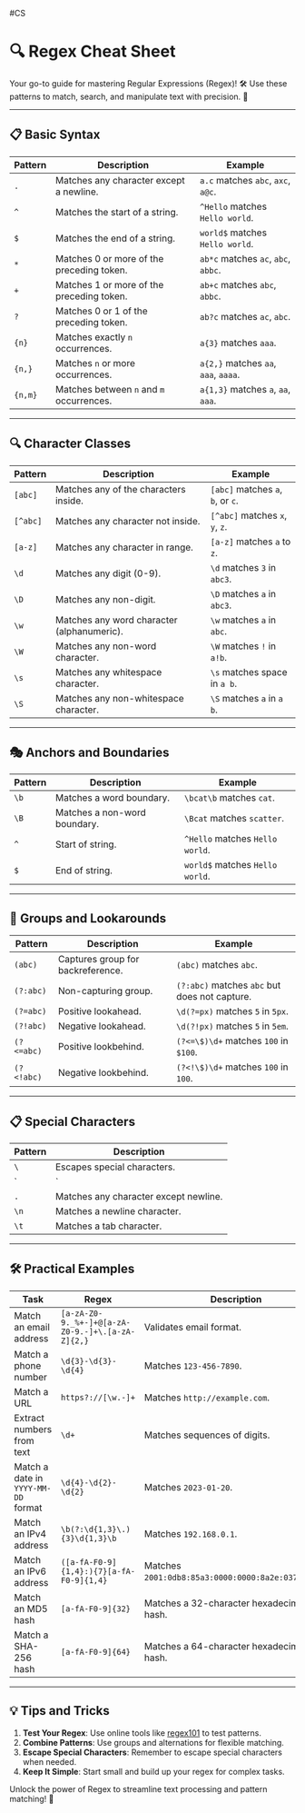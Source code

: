 #CS 
# 🔍 Regex Cheat Sheet

Your go-to guide for mastering Regular Expressions (Regex)! 🛠️ Use these patterns to match, search, and manipulate text with precision. 🎯

---

## 📋 Basic Syntax

| **Pattern**    | **Description**                            | **Example**                          |
|----------------|--------------------------------------------|--------------------------------------|
| `.`            | Matches any character except a newline.    | `a.c` matches `abc`, `axc`, `a@c`.  |
| `^`            | Matches the start of a string.             | `^Hello` matches `Hello world`.     |
| `$`            | Matches the end of a string.               | `world$` matches `Hello world`.     |
| `*`            | Matches 0 or more of the preceding token.  | `ab*c` matches `ac`, `abc`, `abbc`. |
| `+`            | Matches 1 or more of the preceding token.  | `ab+c` matches `abc`, `abbc`.       |
| `?`            | Matches 0 or 1 of the preceding token.     | `ab?c` matches `ac`, `abc`.         |
| `{n}`          | Matches exactly `n` occurrences.           | `a{3}` matches `aaa`.               |
| `{n,}`         | Matches `n` or more occurrences.           | `a{2,}` matches `aa`, `aaa`, `aaaa`.|
| `{n,m}`        | Matches between `n` and `m` occurrences.   | `a{1,3}` matches `a`, `aa`, `aaa`.  |

---

## 🔍 Character Classes

| **Pattern**    | **Description**                            | **Example**                          |
|----------------|--------------------------------------------|--------------------------------------|
| `[abc]`        | Matches any of the characters inside.      | `[abc]` matches `a`, `b`, or `c`.   |
| `[^abc]`       | Matches any character not inside.          | `[^abc]` matches `x`, `y`, `z`.     |
| `[a-z]`        | Matches any character in range.            | `[a-z]` matches `a` to `z`.         |
| `\d`          | Matches any digit (0-9).                   | `\d` matches `3` in `abc3`.        |
| `\D`          | Matches any non-digit.                     | `\D` matches `a` in `abc3`.        |
| `\w`          | Matches any word character (alphanumeric). | `\w` matches `a` in `abc`.         |
| `\W`          | Matches any non-word character.            | `\W` matches `!` in `a!b`.         |
| `\s`          | Matches any whitespace character.          | `\s` matches space in `a b`.       |
| `\S`          | Matches any non-whitespace character.      | `\S` matches `a` in `a b`.         |

---

## 🎭 Anchors and Boundaries

| **Pattern**    | **Description**                            | **Example**                          |
|----------------|--------------------------------------------|--------------------------------------|
| `\b`          | Matches a word boundary.                   | `\bcat\b` matches `cat`.           |
| `\B`          | Matches a non-word boundary.               | `\Bcat` matches `scatter`.         |
| `^`            | Start of string.                          | `^Hello` matches `Hello world`.     |
| `$`            | End of string.                            | `world$` matches `Hello world`.     |

---

## 🔗 Groups and Lookarounds

| **Pattern**    | **Description**                            | **Example**                          |
|----------------|--------------------------------------------|--------------------------------------|
| `(abc)`        | Captures group for backreference.          | `(abc)` matches `abc`.              |
| `(?:abc)`      | Non-capturing group.                       | `(?:abc)` matches `abc` but does not capture. |
| `(?=abc)`      | Positive lookahead.                        | `\d(?=px)` matches `5` in `5px`.    |
| `(?!abc)`      | Negative lookahead.                        | `\d(?!px)` matches `5` in `5em`.    |
| `(?<=abc)`     | Positive lookbehind.                       | `(?<=\$)\d+` matches `100` in `$100`.|
| `(?<!abc)`     | Negative lookbehind.                       | `(?<!\$)\d+` matches `100` in `100`.|

---

## 📋 Special Characters

| **Pattern**    | **Description**                            |
|----------------|--------------------------------------------|
| `\`           | Escapes special characters.                |
| `|`            | OR operator (alternation).                 |
| `.`            | Matches any character except newline.      |
| `\n`          | Matches a newline character.               |
| `\t`          | Matches a tab character.                   |

---

## 🛠️ Practical Examples

| **Task**                            | **Regex**                         | **Description**                                   |
|-------------------------------------|-----------------------------------|-------------------------------------------------|
| Match an email address              | `[a-zA-Z0-9._%+-]+@[a-zA-Z0-9.-]+\.[a-zA-Z]{2,}` | Validates email format.                        |
| Match a phone number                | `\d{3}-\d{3}-\d{4}`             | Matches `123-456-7890`.                        |
| Match a URL                         | `https?://[\w.-]+`               | Matches `http://example.com`.                  |
| Extract numbers from text           | `\d+`                           | Matches sequences of digits.                   |
| Match a date in `YYYY-MM-DD` format | `\d{4}-\d{2}-\d{2}`             | Matches `2023-01-20`.                          |
| Match an IPv4 address               | `\b(?:\d{1,3}\.){3}\d{1,3}\b` | Matches `192.168.0.1`.                         |
| Match an IPv6 address               | `([a-fA-F0-9]{1,4}:){7}[a-fA-F0-9]{1,4}` | Matches `2001:0db8:85a3:0000:0000:8a2e:0370:7334`. |
| Match an MD5 hash                   | `[a-fA-F0-9]{32}`                | Matches a 32-character hexadecimal hash.       |
| Match a SHA-256 hash                | `[a-fA-F0-9]{64}`                | Matches a 64-character hexadecimal hash.       |

---

## 💡 Tips and Tricks

1. **Test Your Regex**: Use online tools like [regex101](https://regex101.com) to test patterns.
2. **Combine Patterns**: Use groups and alternations for flexible matching.
3. **Escape Special Characters**: Remember to escape special characters when needed.
4. **Keep It Simple**: Start small and build up your regex for complex tasks.

Unlock the power of Regex to streamline text processing and pattern matching! 🚀
